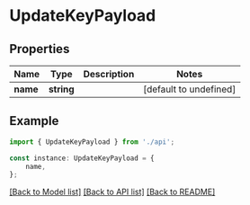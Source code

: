 # UpdateKeyPayload


## Properties

Name | Type | Description | Notes
------------ | ------------- | ------------- | -------------
**name** | **string** |  | [default to undefined]

## Example

```typescript
import { UpdateKeyPayload } from './api';

const instance: UpdateKeyPayload = {
    name,
};
```

[[Back to Model list]](../README.md#documentation-for-models) [[Back to API list]](../README.md#documentation-for-api-endpoints) [[Back to README]](../README.md)
